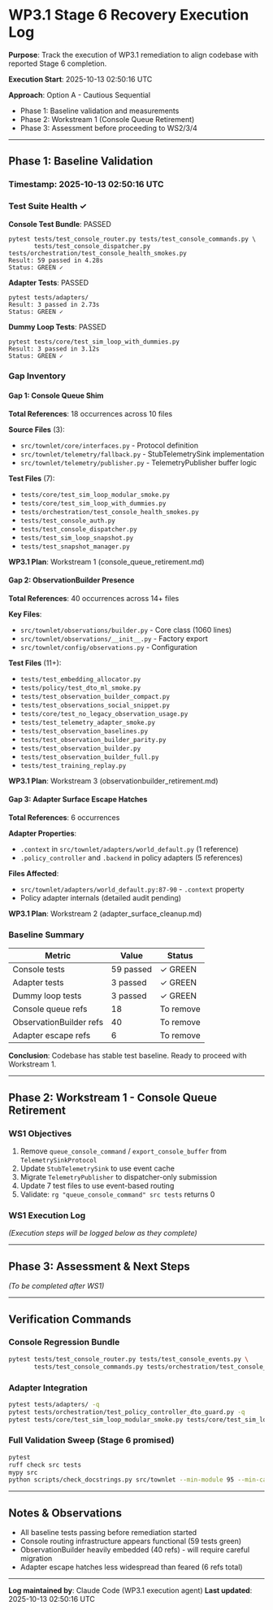 # WP3.1 Stage 6 Recovery Execution Log

**Purpose**: Track the execution of WP3.1 remediation to align codebase with reported Stage 6 completion.

**Execution Start**: 2025-10-13 02:50:16 UTC

**Approach**: Option A - Cautious Sequential
- Phase 1: Baseline validation and measurements
- Phase 2: Workstream 1 (Console Queue Retirement)
- Phase 3: Assessment before proceeding to WS2/3/4

---

## Phase 1: Baseline Validation

### Timestamp: 2025-10-13 02:50:16 UTC

### Test Suite Health ✓

**Console Test Bundle**: PASSED
```
pytest tests/test_console_router.py tests/test_console_commands.py \
       tests/test_console_dispatcher.py tests/orchestration/test_console_health_smokes.py
Result: 59 passed in 4.28s
Status: GREEN ✓
```

**Adapter Tests**: PASSED
```
pytest tests/adapters/
Result: 3 passed in 2.73s
Status: GREEN ✓
```

**Dummy Loop Tests**: PASSED
```
pytest tests/core/test_sim_loop_with_dummies.py
Result: 3 passed in 3.12s
Status: GREEN ✓
```

### Gap Inventory

#### Gap 1: Console Queue Shim
**Total References**: 18 occurrences across 10 files

**Source Files** (3):
- `src/townlet/core/interfaces.py` - Protocol definition
- `src/townlet/telemetry/fallback.py` - StubTelemetrySink implementation
- `src/townlet/telemetry/publisher.py` - TelemetryPublisher buffer logic

**Test Files** (7):
- `tests/core/test_sim_loop_modular_smoke.py`
- `tests/core/test_sim_loop_with_dummies.py`
- `tests/orchestration/test_console_health_smokes.py`
- `tests/test_console_auth.py`
- `tests/test_console_dispatcher.py`
- `tests/test_sim_loop_snapshot.py`
- `tests/test_snapshot_manager.py`

**WP3.1 Plan**: Workstream 1 (console_queue_retirement.md)

#### Gap 2: ObservationBuilder Presence
**Total References**: 40 occurrences across 14+ files

**Key Files**:
- `src/townlet/observations/builder.py` - Core class (1060 lines)
- `src/townlet/observations/__init__.py` - Factory export
- `src/townlet/config/observations.py` - Configuration

**Test Files** (11+):
- `tests/test_embedding_allocator.py`
- `tests/policy/test_dto_ml_smoke.py`
- `tests/test_observation_builder_compact.py`
- `tests/test_observations_social_snippet.py`
- `tests/core/test_no_legacy_observation_usage.py`
- `tests/test_telemetry_adapter_smoke.py`
- `tests/test_observation_baselines.py`
- `tests/test_observation_builder_parity.py`
- `tests/test_observation_builder.py`
- `tests/test_observation_builder_full.py`
- `tests/test_training_replay.py`

**WP3.1 Plan**: Workstream 3 (observationbuilder_retirement.md)

#### Gap 3: Adapter Surface Escape Hatches
**Total References**: 6 occurrences

**Adapter Properties**:
- `.context` in `src/townlet/adapters/world_default.py` (1 reference)
- `.policy_controller` and `.backend` in policy adapters (5 references)

**Files Affected**:
- `src/townlet/adapters/world_default.py:87-90` - `.context` property
- Policy adapter internals (detailed audit pending)

**WP3.1 Plan**: Workstream 2 (adapter_surface_cleanup.md)

### Baseline Summary

| Metric | Value | Status |
|--------|-------|--------|
| Console tests | 59 passed | ✓ GREEN |
| Adapter tests | 3 passed | ✓ GREEN |
| Dummy loop tests | 3 passed | ✓ GREEN |
| Console queue refs | 18 | To remove |
| ObservationBuilder refs | 40 | To remove |
| Adapter escape refs | 6 | To remove |

**Conclusion**: Codebase has stable test baseline. Ready to proceed with Workstream 1.

---

## Phase 2: Workstream 1 - Console Queue Retirement

### WS1 Objectives
1. Remove `queue_console_command` / `export_console_buffer` from `TelemetrySinkProtocol`
2. Update `StubTelemetrySink` to use event cache
3. Migrate `TelemetryPublisher` to dispatcher-only submission
4. Update 7 test files to use event-based routing
5. Validate: `rg "queue_console_command" src tests` returns 0

### WS1 Execution Log

*(Execution steps will be logged below as they complete)*

---

## Phase 3: Assessment & Next Steps

*(To be completed after WS1)*

---

## Verification Commands

### Console Regression Bundle
```bash
pytest tests/test_console_router.py tests/test_console_events.py \
       tests/test_console_commands.py tests/orchestration/test_console_health_smokes.py -q
```

### Adapter Integration
```bash
pytest tests/adapters/ -q
pytest tests/orchestration/test_policy_controller_dto_guard.py -q
pytest tests/core/test_sim_loop_modular_smoke.py tests/core/test_sim_loop_with_dummies.py -q
```

### Full Validation Sweep (Stage 6 promised)
```bash
pytest
ruff check src tests
mypy src
python scripts/check_docstrings.py src/townlet --min-module 95 --min-callable 40
```

---

## Notes & Observations

- All baseline tests passing before remediation started
- Console routing infrastructure appears functional (59 tests green)
- ObservationBuilder heavily embedded (40 refs) - will require careful migration
- Adapter escape hatches less widespread than feared (6 refs total)

---

**Log maintained by**: Claude Code (WP3.1 execution agent)
**Last updated**: 2025-10-13 02:50:16 UTC

